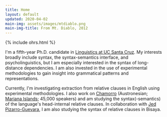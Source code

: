 ```yaml
---
title: Home
layout: default
updated: 2020-04-02
main-img: assets/images/mtdiablo.png
main-img-title: From Mt. Diablo, 2012
---
```


{% include ohrs.html %}

I'm a fifth-year Ph.D. candidate in [Linguistics at UC Santa Cruz](http://ling.ucsc.edu). My interests broadly include syntax, the syntax-semantics interface, and psycholinguistics, but I am especially interested in the syntax of long-distance dependencies. I am also invested in the use of experimental methodologies to gain insight into grammatical patterns and representations.

Currently, I'm investigating extraction from relative clauses in English using experimental methodologies. I also work on [Chamorro](http://en.wikipedia.org/wiki/Chamorro_language) (Austronesian; [Mariana Islands](https://www.google.com/maps/@14.4580764,145.4153867,8z); 45,000 speakers) and am studying the syntax(-semantics) of the language's head-internal relative clauses. In collaboration with [Jed Pizarro-Guevara](https://people.ucsc.edu/~jpguevar), I am also studying the syntax of relative clauses in Bisaya.
